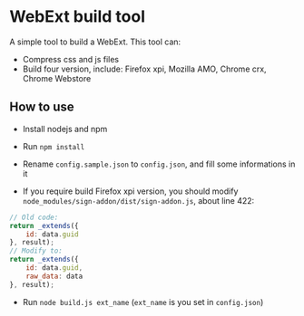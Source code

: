 # WebExt build tool

A simple tool to build a WebExt. This tool can:

* Compress css and js files
* Build four version, include: Firefox xpi, Mozilla AMO, Chrome crx, Chrome Webstore

## How to use

* Install nodejs and npm

* Run `npm install`

* Rename `config.sample.json` to `config.json`, and fill some informations in it

* If you require build Firefox xpi version, you should modify `node_modules/sign-addon/dist/sign-addon.js`, about line 422:

```js
// Old code:
return _extends({
	id: data.guid
}, result);
// Modify to:
return _extends({
	id: data.guid,
	raw_data: data
}, result);
```

* Run `node build.js ext_name` (`ext_name` is you set in `config.json`)